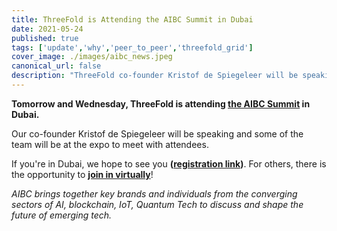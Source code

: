 ```yaml
---
title: ThreeFold is Attending the AIBC Summit in Dubai
date: 2021-05-24
published: true
tags: ['update','why','peer_to_peer','threefold_grid']
cover_image: ./images/aibc_news.jpeg
canonical_url: false
description: "ThreeFold co-founder Kristof de Spiegeleer will be speaking and some of the team will be at the expo hall."
---
```


**Tomorrow and Wednesday, ThreeFold is attending [the AIBC Summit](https://aibc.world/events/uae/general-info/) in Dubai.**

Our co-founder Kristof de Spiegeleer will be speaking and some of the team will be at the expo to meet with attendees.

If you're in Dubai, we hope to see you **([registration link](https://events.aibc.world/aibc-dubai#))**. For others, there is the opportunity to **[join in virtually](https://aibc.world/en/aibc-ags-virtual-registration)**!

_AIBC brings together key brands and individuals from the converging sectors of AI, blockchain, IoT, Quantum Tech to discuss and shape the future of emerging tech._ 
